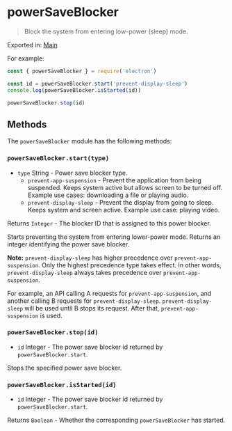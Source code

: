 # powerSaveBlocker

> Block the system from entering low-power (sleep) mode.

Exported in: [Main](../glossary.md#main-process)

For example:

```javascript
const { powerSaveBlocker } = require('electron')

const id = powerSaveBlocker.start('prevent-display-sleep')
console.log(powerSaveBlocker.isStarted(id))

powerSaveBlocker.stop(id)
```

## Methods

The `powerSaveBlocker` module has the following methods:

### `powerSaveBlocker.start(type)`

* `type` String - Power save blocker type.
  * `prevent-app-suspension` - Prevent the application from being suspended.
    Keeps system active but allows screen to be turned off. Example use cases:
    downloading a file or playing audio.
  * `prevent-display-sleep` - Prevent the display from going to sleep. Keeps
    system and screen active. Example use case: playing video.

Returns `Integer` - The blocker ID that is assigned to this power blocker.

Starts preventing the system from entering lower-power mode. Returns an integer
identifying the power save blocker.

**Note:** `prevent-display-sleep` has higher precedence over
`prevent-app-suspension`. Only the highest precedence type takes effect. In
other words, `prevent-display-sleep` always takes precedence over
`prevent-app-suspension`.

For example, an API calling A requests for `prevent-app-suspension`, and
another calling B requests for `prevent-display-sleep`. `prevent-display-sleep`
will be used until B stops its request. After that, `prevent-app-suspension`
is used.

### `powerSaveBlocker.stop(id)`

* `id` Integer - The power save blocker id returned by `powerSaveBlocker.start`.

Stops the specified power save blocker.

### `powerSaveBlocker.isStarted(id)`

* `id` Integer - The power save blocker id returned by `powerSaveBlocker.start`.

Returns `Boolean` - Whether the corresponding `powerSaveBlocker` has started.
